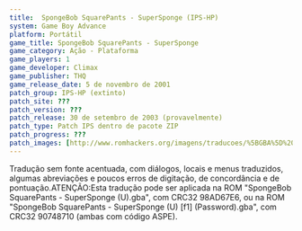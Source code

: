 ```yaml
---
title:  SpongeBob SquarePants - SuperSponge (IPS-HP)
system: Game Boy Advance
platform: Portátil
game_title: SpongeBob SquarePants - SuperSponge
game_category: Ação - Plataforma
game_players: 1
game_developer: Climax
game_publisher: THQ
game_release_date: 5 de novembro de 2001
patch_group: IPS-HP (extinto)
patch_site: ???
patch_version: ???
patch_release: 30 de setembro de 2003 (provavelmente)
patch_type: Patch IPS dentro de pacote ZIP
patch_progress: ???
patch_images: [http://www.romhackers.org/imagens/traducoes/%5BGBA%5D%20SpongeBob%20SquarePants%20-%20SuperSponge%20-%20IPS-HP%20-%201.png,http://www.romhackers.org/imagens/traducoes/%5BGBA%5D%20SpongeBob%20SquarePants%20-%20SuperSponge%20-%20IPS-HP%20-%202.png,http://www.romhackers.org/imagens/traducoes/%5BGBA%5D%20SpongeBob%20SquarePants%20-%20SuperSponge%20-%20IPS-HP%20-%203.png]
---
```

Tradução sem fonte acentuada, com diálogos, locais e menus traduzidos, algumas abreviações e poucos erros de digitação, de concordância e de pontuação.ATENÇÃO:Esta tradução pode ser aplicada na ROM "SpongeBob SquarePants - SuperSponge (U).gba", com CRC32 98AD67E6, ou na ROM "SpongeBob SquarePants - SuperSponge (U) [f1] (Password).gba", com CRC32 90748710 (ambas com código ASPE).